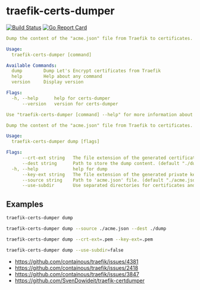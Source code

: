 # traefik-certs-dumper

[![Build Status](https://travis-ci.org/ldez/traefik-certs-dumper.svg?branch=master)](https://travis-ci.org/ldez/traefik-certs-dumper)
[![Go Report Card](https://goreportcard.com/badge/github.com/ldez/traefik-certs-dumper)](https://goreportcard.com/report/github.com/ldez/traefik-certs-dumper)


```yml
Dump the content of the "acme.json" file from Traefik to certificates.

Usage:
  traefik-certs-dumper [command]

Available Commands:
  dump        Dump Let's Encrypt certificates from Traefik
  help        Help about any command
  version     Display version

Flags:
  -h, --help      help for certs-dumper
      --version   version for certs-dumper

Use "traefik-certs-dumper [command] --help" for more information about a command.
```

```yml
Dump the content of the "acme.json" file from Traefik to certificates.

Usage:
  traefik-certs-dumper dump [flags]

Flags:
      --crt-ext string   The file extension of the generated certificates. (default ".crt")
      --dest string      Path to store the dump content. (default "./dump")
  -h, --help             help for dump
      --key-ext string   The file extension of the generated private keys. (default ".key")
      --source string    Path to 'acme.json' file. (default "./acme.json")
      --use-subdir       Use separated directories for certificates and keys. (default true)
```

## Examples

```bash
traefik-certs-dumper dump
```

```bash
traefik-certs-dumper dump --source ./acme.json --dest ./dump
```

```bash
traefik-certs-dumper dump --crt-ext=.pem --key-ext=.pem
```

```bash
traefik-certs-dumper dump --use-subdir=false
```

- https://github.com/containous/traefik/issues/4381
- https://github.com/containous/traefik/issues/2418
- https://github.com/containous/traefik/issues/3847
- https://github.com/SvenDowideit/traefik-certdumper
